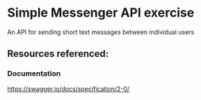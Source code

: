 # Simple Messenger API exercise

An API for sending short text messages between individual users

## Resources referenced: 
### Documentation
https://swagger.io/docs/specification/2-0/
